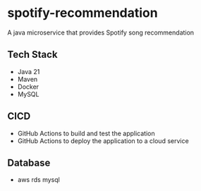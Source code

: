 # spotify-recommendation
A java microservice that provides Spotify song recommendation

## Tech Stack

- Java 21   
- Maven
- Docker
- MySQL

## CICD

- GitHub Actions to build and test the application
- GitHub Actions to deploy the application to a cloud service


## Database

- aws rds mysql